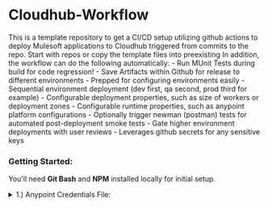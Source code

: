 
# Cloudhub-Workflow
This is a template repository to get a CI/CD setup utilizing github actions to deploy Mulesoft applications to Cloudhub triggered from commits to the repo. Start with repos or copy the template files into preexisting  In addition, the workflow can do the following automatically:
    - Run MUnit Tests during build for code regression!
    - Save Artifacts within Github for release to different environments
    - Prepped for configuring environments easily
    - Sequential environment deployment (dev first, qa second, prod third for example)
    - Configurable deployment properties, such as size of workers or deployment zones
    - Configurable runtime properties, such as anypoint platform configurations
    - Optionally trigger newman (postman) tests for automated post-deployment smoke tests
    - Gate higher environment deployments with user reviews
    - Leverages github secrets for any sensitive keys

### Getting Started:
You'll need **Git Bash** and **NPM** installed locally for initial setup.

<details>
<summary>1.) Anypoint Credentials File:</summary>

The Anypoint CLI is leveraged to interface with Cloudhub directly. This requires setting up a credentials file for secure authentication, which we will eventually upload to github as a secret (note this file is non-accessible once set as a secret.) It's a good idea to test everything locally before uploading. Here's a brief explanation of getting it working locally:

###### Run the following in your bash:
Install Anypoint CLI to your local machine first
```
npm -i g anypoint-cli@latest
```
Then create your credentials file:
```
mkdir ~/.anypoint
cat > credentials
```
The official documentation describes how to write out the actual file [here](https://docs.mulesoft.com/runtime-manager/anypoint-platform-cli#credentials-file)

###### Here's also an example file:
The **user** used in this file should have deployment access to every environment you would like to support in the cloudhub organization.

The **organization** specified are the names found underneath the Business Group dropdown in the Anypoint Platform.

The **environments** are the exact names setup in your selected organization.
```
{
  "default": {
    "organization": "MyOrg",
    "username": "*",
    "password": "*",
    "environment": "Sandbox"
  },
  "dev": {
	"organization": "MyOrg",
    "username": "*",
    "password": "*#",
    "environment": "Sandbox"
  },
  "qa": {
	"organization": "MyOrg",
    "username": "*",
    "password": "*#",
    "environment": "QA"
  },
  "prod": {
	"organization": "MyOrg",
    "username": "*",
    "password": "*#",
    "environment": "Prod"
  }
}
```
Note that this workflow requires the **keys** that wrap the auth credentials into different environments in cloudhub will be **referenced later in the scripts**. So beware the casing of what you decide to use here while configuring all of the environments you would like to support.
</details>
